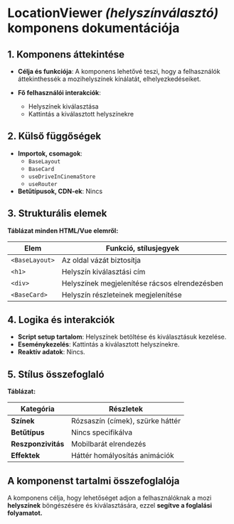 # **LocationViewer *(helyszínválasztó)* komponens dokumentációja**

## **1. Komponens áttekintése**
- **Célja és funkciója**: A komponens lehetővé teszi, hogy a felhasználók áttekinthessék a mozihelyszínek kínálatát, elhelyezkedéseiket.

- **Fő felhasználói interakciók**:
  - Helyszínek kiválasztása
  - Kattintás a kiválasztott helyszínekre

## **2. Külső függőségek**
- **Importok, csomagok**:
  - `BaseLayout`
  - `BaseCard`
  - `useDriveInCinemaStore`
  - `useRouter`
- **Betűtípusok, CDN-ek**: Nincs

## **3. Strukturális elemek**
**Táblázat minden HTML/Vue elemről:**

| **Elem**       | **Funkció, stílusjegyek**                     |
| -------------- | --------------------------------------------- |
| `<BaseLayout>` | Az oldal vázát biztosítja                     |
| `<h1>`         | Helyszín kiválasztási cím                     |
| `<div>`        | Helyszínek megjelenítése rácsos elrendezésben |
| `<BaseCard>`   | Helyszín részleteinek megjelenítése           |

## **4. Logika és interakciók**
- **Script setup tartalom**: Helyszínek betöltése és kiválasztásuk kezelése.
- **Eseménykezelés**: Kattintás a kiválasztott helyszínekre.
- **Reaktív adatok**: Nincs.

## **5. Stílus összefoglaló**
**Táblázat:**

| **Kategória**      | **Részletek**                    |
| ------------------ | -------------------------------- |
| **Színek**         | Rózsaszín (címek), szürke háttér |
| **Betűtípus**      | Nincs specifikálva               |
| **Reszponzivitás** | Mobilbarát elrendezés            |
| **Effektek**       | Háttér homályosítás animációk    |

## **A komponenst tartalmi összefoglalója**
A komponens célja, hogy lehetőséget adjon a felhasználóknak a mozi **helyszínek** böngészésére és kiválasztására, ezzel **segítve a foglalási folyamatot.**